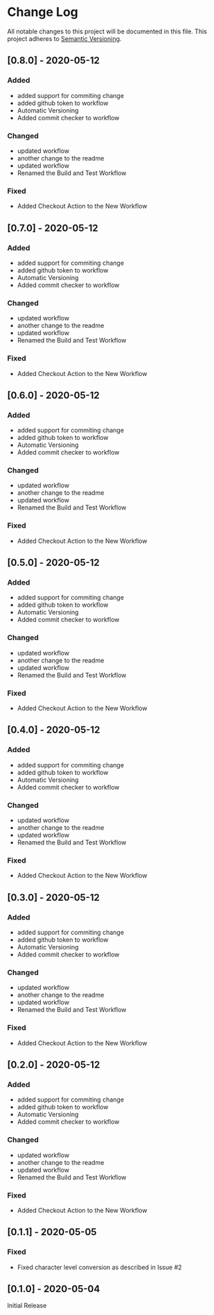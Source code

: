 # Change Log
All notable changes to this project will be documented in this file. This project adheres to [Semantic Versioning](http://semver.org/).

## [0.8.0] - 2020-05-12
### Added
- added support for commiting change
- added github token to workflow
- Automatic Versioning
- Added commit checker to workflow

### Changed
- updated workflow
- another change to the readme
- updated workflow
- Renamed the Build and Test Workflow

### Fixed
- Added Checkout Action to the New Workflow

## [0.7.0] - 2020-05-12
### Added
- added support for commiting change
- added github token to workflow
- Automatic Versioning
- Added commit checker to workflow

### Changed
- updated workflow
- another change to the readme
- updated workflow
- Renamed the Build and Test Workflow

### Fixed
- Added Checkout Action to the New Workflow

## [0.6.0] - 2020-05-12
### Added
- added support for commiting change
- added github token to workflow
- Automatic Versioning
- Added commit checker to workflow

### Changed
- updated workflow
- another change to the readme
- updated workflow
- Renamed the Build and Test Workflow

### Fixed
- Added Checkout Action to the New Workflow

## [0.5.0] - 2020-05-12
### Added
- added support for commiting change
- added github token to workflow
- Automatic Versioning
- Added commit checker to workflow

### Changed
- updated workflow
- another change to the readme
- updated workflow
- Renamed the Build and Test Workflow

### Fixed
- Added Checkout Action to the New Workflow

## [0.4.0] - 2020-05-12
### Added
- added support for commiting change
- added github token to workflow
- Automatic Versioning
- Added commit checker to workflow

### Changed
- updated workflow
- another change to the readme
- updated workflow
- Renamed the Build and Test Workflow

### Fixed
- Added Checkout Action to the New Workflow

## [0.3.0] - 2020-05-12
### Added
- added support for commiting change
- added github token to workflow
- Automatic Versioning
- Added commit checker to workflow

### Changed
- updated workflow
- another change to the readme
- updated workflow
- Renamed the Build and Test Workflow

### Fixed
- Added Checkout Action to the New Workflow

## [0.2.0] - 2020-05-12
### Added
- added support for commiting change
- added github token to workflow
- Automatic Versioning
- Added commit checker to workflow

### Changed
- updated workflow
- another change to the readme
- updated workflow
- Renamed the Build and Test Workflow

### Fixed
- Added Checkout Action to the New Workflow

## [0.1.1] - 2020-05-05
### Fixed
- Fixed character level conversion as described in Issue #2

## [0.1.0] - 2020-05-04
Initial Release
